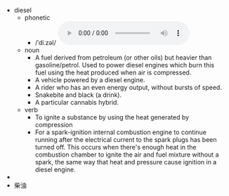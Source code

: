 - diesel
	- phonetic
		- /ˈdiːzəl/
		  <audio controls><source src="https://api.dictionaryapi.dev/media/pronunciations/en/diesel-au.mp3"></audio>
	- noun
		- A fuel derived from petroleum (or other oils) but heavier than gasoline/petrol. Used to power diesel engines which burn this fuel using the heat produced when air is compressed.
		- A vehicle powered by a diesel engine.
		- A rider who has an even energy output, without bursts of speed.
		- Snakebite and black (a drink).
		- A particular cannabis hybrid.
	- verb
		- To ignite a substance by using the heat generated by compression
		- For a spark-ignition internal combustion engine to continue running after the electrical current to the spark plugs has been turned off. This occurs when there's enough heat in the combustion chamber to ignite the air and fuel mixture without a spark, the same way that heat and pressure cause ignition in a diesel engine.
-
- 柴油